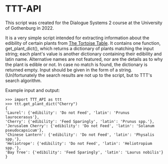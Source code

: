 # TTT-API
This script was created for the Dialogue Systems 2 course at the University of Gothenburg in 2022.  

It is a very simple script intended for extracting information about the edibility of certain plants from [The Tortoise Table](https://www.thetortoisetable.org.uk/index.php#.Yzb1MXZBzD4). It contains one function, get_plant_dict(), which returns a dictionary of plants matching the input string; each plant's value is another dictionary containing their edibility and latin name. Alternative names are not featured, nor are the details as to why the plant is edible or not. In case no match is found, the dictionary is returned empty. Input should be given in the form of a string. (Un)fortunately the search results are not up to the script, but to TTT's search algorithm. 

Example input and output:  
```
>>> import TTT_API as ttt
>>> ttt.get_plant_dict("Cherry")
{
'Laurel': {'edibility': 'Do not Feed', 'latin': 'Prunus laurocerasus'}, 
'Cherry': {'edibility': 'Feed Sparingly', 'latin': 'Prunus spp.'}, 
'Jerusalem Cherry': {'edibility': 'Do not Feed', 'latin': 'Solanum pseudocapsicum'}, 
'Chinese Lantern': {'edibility': 'Do not Feed', 'latin': 'Physalis spp.'}, 
'Heliotrope': {'edibility': 'Do not Feed', 'latin': 'Heliotropium spp.'}, 
'Bay Tree': {'edibility': 'Feed Sparingly', 'latin': 'Laurus nobilis'}
}
```
